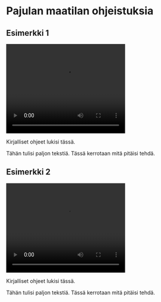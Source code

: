 # Pajulan maatilan ohjeistuksia
## Esimerkki 1

<video width="320" height="240" controls>
  <source src="video.mp4" type="video/mp4">
</video>

Kirjalliset ohjeet lukisi tässä.
 
Tähän tulisi paljon tekstiä. 
Tässä kerrotaan mitä pitäisi tehdä.


## Esimerkki 2
<video width="320" height="240" controls>
  <source src="video.mp4" type="video/mp4">
</video>

Kirjalliset ohjeet lukisi tässä. 
 
Tähän tulisi paljon tekstiä. 
Tässä kerrotaan mitä pitäisi tehdä.
